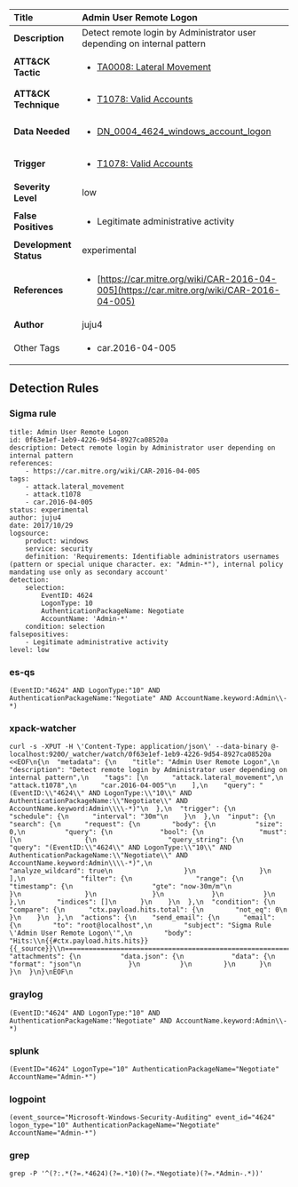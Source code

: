 | Title                    | Admin User Remote Logon       |
|:-------------------------|:------------------|
| **Description**          | Detect remote login by Administrator user depending on internal pattern |
| **ATT&amp;CK Tactic**    |  <ul><li>[TA0008: Lateral Movement](https://attack.mitre.org/tactics/TA0008)</li></ul>  |
| **ATT&amp;CK Technique** | <ul><li>[T1078: Valid Accounts](https://attack.mitre.org/techniques/T1078)</li></ul>  |
| **Data Needed**          | <ul><li>[DN_0004_4624_windows_account_logon](../Data_Needed/DN_0004_4624_windows_account_logon.md)</li></ul>  |
| **Trigger**              | <ul><li>[T1078: Valid Accounts](../Triggers/T1078.md)</li></ul>  |
| **Severity Level**       | low |
| **False Positives**      | <ul><li>Legitimate administrative activity</li></ul>  |
| **Development Status**   | experimental |
| **References**           | <ul><li>[https://car.mitre.org/wiki/CAR-2016-04-005](https://car.mitre.org/wiki/CAR-2016-04-005)</li></ul>  |
| **Author**               | juju4 |
| Other Tags           | <ul><li>car.2016-04-005</li></ul> | 

## Detection Rules

### Sigma rule

```
title: Admin User Remote Logon
id: 0f63e1ef-1eb9-4226-9d54-8927ca08520a
description: Detect remote login by Administrator user depending on internal pattern
references:
    - https://car.mitre.org/wiki/CAR-2016-04-005
tags:
    - attack.lateral_movement
    - attack.t1078
    - car.2016-04-005
status: experimental
author: juju4
date: 2017/10/29
logsource:
    product: windows
    service: security
    definition: 'Requirements: Identifiable administrators usernames (pattern or special unique character. ex: "Admin-*"), internal policy mandating use only as secondary account'
detection:
    selection:
        EventID: 4624
        LogonType: 10
        AuthenticationPackageName: Negotiate
        AccountName: 'Admin-*'
    condition: selection
falsepositives:
    - Legitimate administrative activity
level: low

```





### es-qs
    
```
(EventID:"4624" AND LogonType:"10" AND AuthenticationPackageName:"Negotiate" AND AccountName.keyword:Admin\\-*)
```


### xpack-watcher
    
```
curl -s -XPUT -H \'Content-Type: application/json\' --data-binary @- localhost:9200/_watcher/watch/0f63e1ef-1eb9-4226-9d54-8927ca08520a <<EOF\n{\n  "metadata": {\n    "title": "Admin User Remote Logon",\n    "description": "Detect remote login by Administrator user depending on internal pattern",\n    "tags": [\n      "attack.lateral_movement",\n      "attack.t1078",\n      "car.2016-04-005"\n    ],\n    "query": "(EventID:\\"4624\\" AND LogonType:\\"10\\" AND AuthenticationPackageName:\\"Negotiate\\" AND AccountName.keyword:Admin\\\\-*)"\n  },\n  "trigger": {\n    "schedule": {\n      "interval": "30m"\n    }\n  },\n  "input": {\n    "search": {\n      "request": {\n        "body": {\n          "size": 0,\n          "query": {\n            "bool": {\n              "must": [\n                {\n                  "query_string": {\n                    "query": "(EventID:\\"4624\\" AND LogonType:\\"10\\" AND AuthenticationPackageName:\\"Negotiate\\" AND AccountName.keyword:Admin\\\\-*)",\n                    "analyze_wildcard": true\n                  }\n                }\n              ],\n              "filter": {\n                "range": {\n                  "timestamp": {\n                    "gte": "now-30m/m"\n                  }\n                }\n              }\n            }\n          }\n        },\n        "indices": []\n      }\n    }\n  },\n  "condition": {\n    "compare": {\n      "ctx.payload.hits.total": {\n        "not_eq": 0\n      }\n    }\n  },\n  "actions": {\n    "send_email": {\n      "email": {\n        "to": "root@localhost",\n        "subject": "Sigma Rule \'Admin User Remote Logon\'",\n        "body": "Hits:\\n{{#ctx.payload.hits.hits}}{{_source}}\\n================================================================================\\n{{/ctx.payload.hits.hits}}",\n        "attachments": {\n          "data.json": {\n            "data": {\n              "format": "json"\n            }\n          }\n        }\n      }\n    }\n  }\n}\nEOF\n
```


### graylog
    
```
(EventID:"4624" AND LogonType:"10" AND AuthenticationPackageName:"Negotiate" AND AccountName.keyword:Admin\\-*)
```


### splunk
    
```
(EventID="4624" LogonType="10" AuthenticationPackageName="Negotiate" AccountName="Admin-*")
```


### logpoint
    
```
(event_source="Microsoft-Windows-Security-Auditing" event_id="4624" logon_type="10" AuthenticationPackageName="Negotiate" AccountName="Admin-*")
```


### grep
    
```
grep -P '^(?:.*(?=.*4624)(?=.*10)(?=.*Negotiate)(?=.*Admin-.*))'
```



